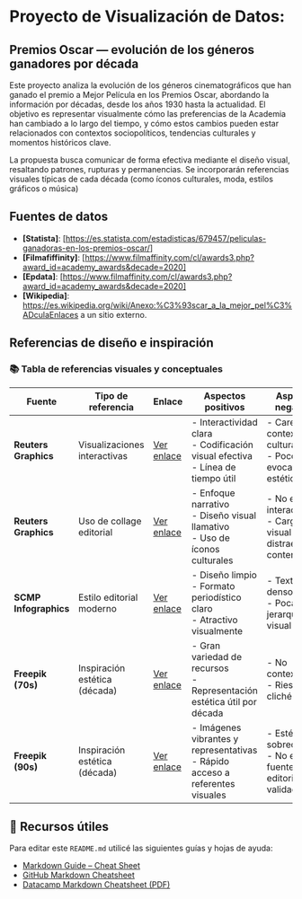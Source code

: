 # Proyecto de Visualización de Datos:

## Premios Oscar — evolución de los géneros ganadores por década

Este proyecto analiza la evolución de los géneros cinematográficos que han ganado el premio a Mejor Película en los Premios Oscar, abordando la información por décadas, desde los años 1930 hasta la actualidad.
El objetivo es representar visualmente cómo las preferencias de la Academia han cambiado a lo largo del tiempo, y cómo estos cambios pueden estar relacionados con contextos sociopolíticos, tendencias culturales y momentos históricos clave.

La propuesta busca comunicar de forma efectiva mediante el diseño visual, resaltando patrones, rupturas y permanencias. Se incorporarán referencias visuales típicas de cada década (como íconos culturales, moda, estilos gráficos o música)

## Fuentes de datos

- **[Statista]**: [https://es.statista.com/estadisticas/679457/peliculas-ganadoras-en-los-premios-oscar/]
- **[Filmafiffinity]**: [https://www.filmaffinity.com/cl/awards3.php?award_id=academy_awards&decade=2020]
- **[Epdata]**: [https://www.filmaffinity.com/cl/awards3.php?award_id=academy_awards&decade=2020]
- **[Wikipedia]**: https://es.wikipedia.org/wiki/Anexo:%C3%93scar_a_la_mejor_pel%C3%ADculaEnlaces a un sitio externo.

## Referencias de diseño e inspiración
### 📚 Tabla de referencias visuales y conceptuales

| **Fuente**            | **Tipo de referencia**        | **Enlace**                                                                                                                | **Aspectos positivos**                                                                 | **Aspectos negativos**                                              |
|-----------------------|-------------------------------|---------------------------------------------------------------------------------------------------------------------------|-----------------------------------------------------------------------------------------|----------------------------------------------------------------------|
| **Reuters Graphics**  | Visualizaciones interactivas  | [Ver enlace](https://www.reuters.com/graphics/USA-HEALTH/MEASLES/lbvgwxrwbvq/)                                           | - Interactividad clara<br>- Codificación visual efectiva<br>- Línea de tiempo útil      | - Carencia de contexto cultural<br>- Poco evocativa estéticamente   |
| **Reuters Graphics**  | Uso de collage editorial      | [Ver enlace](https://www.reuters.com/graphics/USA-METBALL/FASHION/zjvqagymdvx/)                                          | - Enfoque narrativo<br>- Diseño visual llamativo<br>- Uso de íconos culturales          | - No es interactivo<br>- Carga visual puede distraer del contenido  |
| **SCMP Infographics** | Estilo editorial moderno      | [Ver enlace](https://www.scmp.com/news/people-culture/trending-china/article/3261954/)                                   | - Diseño limpio<br>- Formato periodístico claro<br>- Atractivo visualmente              | - Texto muy denso<br>- Poca jerarquía visual                        |
| **Freepik (70s)**     | Inspiración estética (década) | [Ver enlace](https://www.freepik.com/search?format=search&last_filter=query&last_value=70s+Era&query=70s+Era)           | - Gran variedad de recursos<br>- Representación estética útil por década                | - No contextualiza<br>- Riesgo de cliché visual                     |
| **Freepik (90s)**     | Inspiración estética (década) | [Ver enlace](https://www.freepik.com/search?format=search&last_filter=query&last_value=90s+Era&query=90s+Era)           | - Imágenes vibrantes y representativas<br>- Rápido acceso a referentes visuales         | - Estética sobrecargada<br>- No es una fuente editorial validada    |


## 📌 Recursos útiles

Para editar este `README.md` utilicé las siguientes guías y hojas de ayuda:

- [Markdown Guide – Cheat Sheet](https://www.markdownguide.org/cheat-sheet/)
- [GitHub Markdown Cheatsheet](https://github.com/adam-p/markdown-here/wiki/Markdown-Cheatsheet)
- [Datacamp Markdown Cheatsheet (PDF)](https://www.datacamp.com/cheat-sheet/markdown-cheat-sheet-23)



